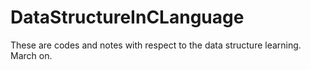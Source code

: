 # DataStructureInCLanguage
These are codes and notes with respect to the data structure learning.
March on.